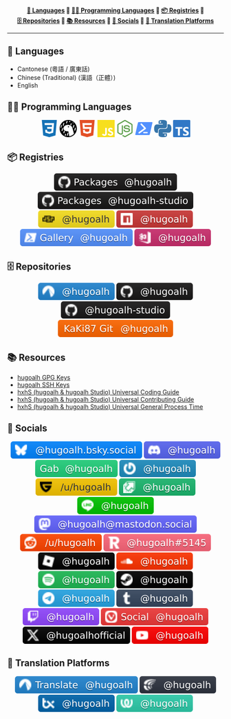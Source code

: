 <div align="center"><b>

[💬 Languages](#f13b05c6e608-languages) 💠 [🧑‍💻 Programming Languages](#f13b05c6e608-programming-languages) 💠 [📦 Registries](#f13b05c6e608-registries) 💠 [🗄️ Repositories](#f13b05c6e608-repositories) 💠 [📚 Resources](#f13b05c6e608-resources) 💠 [👥 Socials](#f13b05c6e608-socials) 💠 [🦜 Translation Platforms](#f13b05c6e608-translation-platforms)

</b></div>

---

<h2 id="f13b05c6e608-languages">💬 Languages</h2>

- Cantonese (粵語 / 廣東話)
- Chinese (Traditional) (漢語（正體）)
- English

<h2 id="f13b05c6e608-programming-languages">🧑‍💻 Programming Languages</h2>

<div align="center">

![CSS 3](./assets/icons/brand/css-3.svg "CSS 3")
![Deno](./assets/icons/brand/deno.svg "Deno")
![HTML 5](./assets/icons/brand/html-5.svg "HTML 5")
![JavaScript](./assets/icons/brand/javascript.svg "JavaScript")
![NodeJS](./assets/icons/brand/nodejs.svg "NodeJS")
![PowerShell](./assets/icons/brand/powershell.svg "PowerShell")
![Python](./assets/icons/brand/python.svg "Python")
![TypeScript](./assets/icons/brand/typescript.svg "TypeScript")

</div>

<h2 id="f13b05c6e608-registries">📦 Registries</h2>

<div align="center">

[![GitHub Packages: @hugoalh](./assets/badges/registries/github-packages.svg "GitHub Packages: @hugoalh")](https://github.com/hugoalh?tab=packages)
[![GitHub Packages: @hugoalh-studio](./assets/badges/registries/github-packages-studio.svg "GitHub Packages: @hugoalh-studio")](https://github.com/orgs/hugoalh-studio/packages)
[![JSR: @hugoalh](./assets/badges/registries/jsr.svg "JSR: @hugoalh")](https://jsr.io/@hugoalh)
[![NPM: @hugoalh](./assets/badges/registries/npm.svg "NPM: @hugoalh")](https://www.npmjs.com/search?q=%40hugoalh%2F)
[![PowerShell Gallery: @hugoalh](./assets/badges/registries/powershell-gallery.svg "PowerShell Gallery: @hugoalh")](https://www.powershellgallery.com/profiles/hugoalh)
[![Visual Studio Marketplace: @hugoalh](./assets/badges/registries/visual-studio-marketplace.svg "Visual Studio Marketplace: @hugoalh")](https://marketplace.visualstudio.com/publishers/hugoalh)

</div>

<h2 id="f13b05c6e608-repositories">🗄️ Repositories</h2>

<div align="center">

[![Codeberg: @hugoalh](./assets/badges/repositories/codeberg.svg "Codeberg: @hugoalh")](https://codeberg.org/hugoalh?tab=repositories)
[![GitHub: @hugoalh](./assets/badges/repositories/github.svg "GitHub: @hugoalh")](https://github.com/hugoalh?tab=repositories)
[![GitHub: @hugoalh-studio](./assets/badges/repositories/github-studio.svg "GitHub: @hugoalh-studio")](https://github.com/orgs/hugoalh-studio/repositories)
[![KaKi87 Git: @hugoalh](./assets/badges/repositories/kaki87-git.svg "KaKi87 Git: @hugoalh")](https://git.kaki87.net/hugoalh?tab=repositories)

</div>

<h2 id="f13b05c6e608-resources">📚 Resources</h2>

- [hugoalh GPG Keys](https://github.com/hugoalh/hugoalh/blob/main/assets/gpg-keys.tsv)
- [hugoalh SSH Keys](https://github.com/hugoalh/hugoalh/blob/main/assets/ssh-keys.tsv)
- [hxhS (hugoalh & hugoalh Studio) Universal Coding Guide](https://github.com/hugoalh/hugoalh/blob/main/guides/hxhs-universal-coding.md)
- [hxhS (hugoalh & hugoalh Studio) Universal Contributing Guide](https://github.com/hugoalh/hugoalh/blob/main/guides/hxhs-universal-contributing.md)
- [hxhS (hugoalh & hugoalh Studio) Universal General Process Time](https://github.com/hugoalh/hugoalh/blob/main/guides/hxhs-universal-general-process-time.md)

<h2 id="f13b05c6e608-socials">👥 Socials</h2>

<div align="center">

[![Bluesky: @hugoalh.bsky.social](./assets/badges/socials/bluesky.svg "Bluesky: @hugoalh.bsky.social")](https://bsky.app/profile/hugoalh.bsky.social)
![Discord: @hugoalh](./assets/badges/socials/discord.svg "Discord: @hugoalh")
[![Gab: @hugoalh](./assets/badges/socials/gab.svg "Gab: @hugoalh")](https://gab.com/hugoalh)
[![Gravatar: @hugoalh](./assets/badges/socials/gravatar.svg "Gravatar: @hugoalh")](https://gravatar.com/hugoalh)
[![Guilded: /u/hugoalh](./assets/badges/socials/guilded.svg "Guilded: /u/hugoalh")](https://www.guilded.gg/u/hugoalh)
[![Imgur: @hugoalh](./assets/badges/socials/imgur.svg "Imgur: @hugoalh")](https://imgur.com/user/hugoalh)
![LINE: @hugoalh](./assets/badges/socials/line.svg "LINE: @hugoalh")
[![Mastodon: @hugoalh@mastodon.social](./assets/badges/socials/mastodon.svg "Mastodon: @hugoalh@mastodon.social")](https://mastodon.social/@hugoalh)
[![Reddit: /u/hugoalh](./assets/badges/socials/reddit.svg "Reddit: /u/hugoalh")](https://www.reddit.com/user/hugoalh)
![Revolt Chat: @hugoalh#5145](./assets/badges/socials/revolt-chat.svg "Revolt Chat: @hugoalh#5145")
[![Roblox: @hugoalh](./assets/badges/socials/roblox.svg "Roblox: @hugoalh")](https://www.roblox.com/users/194932593/profile)
[![SoundCloud: @hugoalh](./assets/badges/socials/soundcloud.svg "SoundCloud: @hugoalh")](https://soundcloud.com/hugoalh)
[![Spotify: @hugoalh](./assets/badges/socials/spotify.svg "Spotify: @hugoalh")](https://open.spotify.com/user/hugoalh)
[![Steam: @hugoalh](./assets/badges/socials/steam.svg "Steam: @hugoalh")](https://steamcommunity.com/id/hugoalh)
[![Telegram: @hugoalh](./assets/badges/socials/telegram.svg "Telegram: @hugoalh")](https://t.me/hugoalh)
[![Tumblr: @hugoalh](./assets/badges/socials/tumblr.svg "Tumblr: @hugoalh")](https://hugoalh.tumblr.com)
[![Twitch: @hugoalh](./assets/badges/socials/twitch.svg "Twitch: @hugoalh")](https://www.twitch.tv/hugoalh)
[![Vivaldi Social: @hugoalh](./assets/badges/socials/vivaldi-social.svg "Vivaldi Social: @hugoalh")](https://social.vivaldi.net/@hugoalh)
[![X: @hugoalhofficial](./assets/badges/socials/x.svg "X: @hugoalhofficial")](https://x.com/hugoalhofficial)
[![YouTube: @hugoalh](./assets/badges/socials/youtube.svg "YouTube: @hugoalh")](https://www.youtube.com/@hugoalh)

</div>

<h2 id="f13b05c6e608-translation-platforms">🦜 Translation Platforms</h2>

<div align="center">

[![Codeberg Translate: @hugoalh](./assets/badges/translation-platforms/codeberg-translate.svg "Codeberg Translate: @hugoalh")](https://translate.codeberg.org/user/hugoalh)
[![Crowdin: @hugoalh](./assets/badges/translation-platforms/crowdin.svg "Crowdin: @hugoalh")](https://crowdin.com/profile/hugoalh)
[![Transifex: @hugoalh](./assets/badges/translation-platforms/transifex.svg "Transifex: @hugoalh")](https://app.transifex.com/user/profile/hugoalh)
[![Weblate: @hugoalh](./assets/badges/translation-platforms/weblate.svg "Weblate: @hugoalh")](https://hosted.weblate.org/user/hugoalh)

</div>
